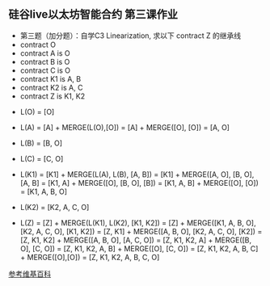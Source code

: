 ## 硅谷live以太坊智能合约 第三课作业

- 第三题（加分题）：自学C3 Linearization, 求以下 contract Z 的继承线
- contract O
- contract A is O
- contract B is O
- contract C is O
- contract K1 is A, B
- contract K2 is A, C
- contract Z is K1, K2

* L(O) 	= [O]
* L(A) 	= [A] + MERGE(L(O),[O])
		= [A] + MERGE([O], [O])
		= [A, O]
* L(B)	= [B, O]
* L(C)	= [C, O]

* L(K1)	= [K1] + MERGE(L(A), L(B), [A, B])
		= [K1] + MERGE([A, O], [B, O], [A, B]
		= [K1, A] + MERGE([O], [B, O], [B])
		= [K1, A, B] + MERGE([O], [O])
		= [K1, A, B, O]

* L(K2) = [K2, A, C, O]

* L(Z) 	= [Z] + MERGE(L(K1), L(K2), [K1, K2])
		= [Z] + MERGE([K1, A, B, O], [K2, A, C, O], [K1, K2])
		= [Z, K1] + MERGE([A, B, O], [K2, A, C, O], [K2])
		= [Z, K1, K2] + MERGE([A, B, O], [A, C, O])
		= [Z, K1, K2, A] + MERGE([B, O], [C, O])
		= [Z, K1, K2, A, B] + MERGE([O], [C, O])
		= [Z, K1, K2, A, B, C] + MERGE([O],[O])
		= [Z, K1, K2, A, B, C, O]
		
[参考维基百科](https://en.wikipedia.org/wiki/C3_linearization)
